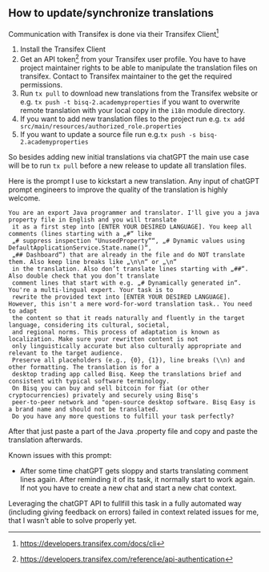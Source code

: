 ## How to update/synchronize translations

Communication with Transifex is done via their Transifex Client[^1]

1. Install the Transifex Client
2. Get an API token[^2] from your Transifex user profile. You have to have project maintainer rights to be able to
   manipulate the translation files on transifex. Contact to Transifex maintainer to the get the required permissions.
3. Run `tx pull` to download new translations from the Transifex website or e.g. `tx push -t bisq-2.academyproperties` 
   if you want to overwrite remote translation with your local copy in the `i18n` module directory.
4. If you want to add new translation files to the project run e.g. `tx add src/main/resources/authorized_role.properties`
5. If you want to update a source file run e.g.`tx push -s bisq-2.academyproperties`

So besides adding new initial translations via chatGPT the main use case will be to run `tx pull` before a new release
to update all translation files.

Here is the prompt I use to kickstart a new translation. Any input of chatGPT prompt engineers to improve the quality
of the translation is highly welcome.

```
You are an export Java programmer and translator. I'll give you a java property file in English and you will translate
 it as a first step into [ENTER YOUR DESIRED LANGUAGE]. You keep all comments (lines starting with a „#“ like 
 „# suppress inspection "UnusedProperty““, „# Dynamic values using DefaultApplicationService.State.name()“, 
 „## Dashboard“) that are already in the file and do NOT translate them. Also keep line breaks like „\n\n“ or „\n“ 
 in the translation. Also don’t translate lines starting with „##“. Also double check that you don’t translate 
 comment lines that start with e.g. „# Dynamically generated in“.  You're a multi-lingual expert. Your task is to 
 rewrite the provided text into [ENTER YOUR DESIRED LANGUAGE]. However, this isn't a mere word-for-word translation task.. You need to adapt 
 the content so that it reads naturally and fluently in the target language, considering its cultural, societal, 
 and regional norms. This process of adaptation is known as localization. Make sure your rewritten content is not 
 only linguistically accurate but also culturally appropriate and relevant to the target audience. 
 Preserve all placeholders (e.g., {0}, {1}), line breaks (\\n) and other formatting. The translation is for a 
 desktop trading app called Bisq. Keep the translations brief and consistent with typical software terminology. 
 On Bisq you can buy and sell bitcoin for fiat (or other cryptocurrencies) privately and securely using Bisq's 
 peer-to-peer network and "open-source desktop software. Bisq Easy is a brand name and should not be translated. 
 Do you have any more questions to fulfill your task perfectly?

```

After that just paste a part of the Java .property file and copy and paste the translation afterwards.

Known issues with this prompt: 
- After some time chatGPT gets sloppy and starts translating comment lines again. After reminding it of its task,
  it normally start to work again. If not you have to create a new chat and start a new chat context.

Leveraging the chatGPT API to fullfill this task in a fully automated way (including giving feedback on errors)
failed in context related issues for me, that I wasn't able to solve properly yet.

[^1]: https://developers.transifex.com/docs/cli
[^2]: https://developers.transifex.com/reference/api-authentication